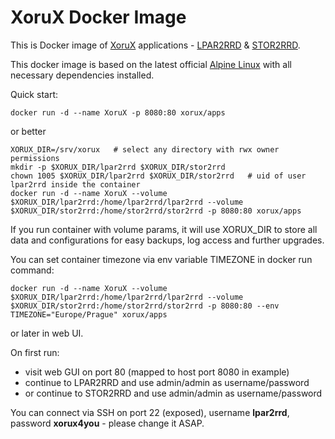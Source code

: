 # XoruX Docker Image
This is Docker image of [XoruX](https://www.xorux.com) applications - [LPAR2RRD](http://www.lpar2rrd.com) & [STOR2RRD](http://www.stor2rrd.com).

This docker image is based on the latest official [Alpine Linux](https://hub.docker.com/_/alpine) with all necessary dependencies installed.

Quick start:

	docker run -d --name XoruX -p 8080:80 xorux/apps

or better 

	XORUX_DIR=/srv/xorux   # select any directory with rwx owner permissions
	mkdir -p $XORUX_DIR/lpar2rrd $XORUX_DIR/stor2rrd
	chown 1005 $XORUX_DIR/lpar2rrd $XORUX_DIR/stor2rrd   # uid of user lpar2rrd inside the container 
	docker run -d --name XoruX --volume $XORUX_DIR/lpar2rrd:/home/lpar2rrd/lpar2rrd --volume $XORUX_DIR/stor2rrd:/home/stor2rrd/stor2rrd -p 8080:80 xorux/apps

If you run container with volume params, it will use XORUX_DIR to store all data and configurations for easy backups, log access and further upgrades.

You can set container timezone via env variable TIMEZONE in docker run command:

	docker run -d --name XoruX --volume $XORUX_DIR/lpar2rrd:/home/lpar2rrd/lpar2rrd --volume $XORUX_DIR/stor2rrd:/home/stor2rrd/stor2rrd -p 8080:80 --env TIMEZONE="Europe/Prague" xorux/apps

or later in web UI.

On first run:

- visit web GUI on port 80 (mapped to host port 8080 in example)
- continue to LPAR2RRD and use admin/admin as username/password
- or continue to STOR2RRD and use admin/admin as username/password

You can connect via SSH on port 22 (exposed), username **lpar2rrd**, password **xorux4you** - please change it ASAP.
